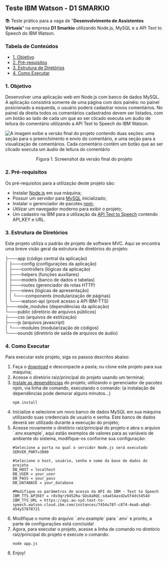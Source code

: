 
## Teste IBM Watson - D1 SMARKIO

:books: Teste prático para a vaga de "**Desenvolvimento de Assistentes Virtuais**" na empresa **D1 Smarkio** utilizando Node.js, MySQL e a API Text to Speech do IBM Watson.

<h3 id="content">Tabela de Conteúdos</h3>
<ul>
	<li><a href="#objetive">1. Objetivo</a></li>
	<li><a href="#requirements">2. Pré-requisitos</a></li>
	<li><a href="#directories">3. Estrutura de Diretórios</a></li>
	<li><a href="#execute">4. Como Executar</a></li>
</ul>

<h3 id="objetive">1. Objetivo</h3>

Desenvolver uma aplicação web em Node.js com banco de dados MySQL. A aplicação consistirá somente de uma página com dois painéis: no painel
posicionado a esquerda, o usuário poderá cadastrar novos comentários. No painel da direita todos os comentários cadastrados devem ser listados, com um botão ao lado de cada um que ao ser clicado executa um áudio de leitura do comentário utilizando a API Text to Speech do IBM Watson.

![A imagem exibe a versão final do projeto contendo duas seções: uma seção para o preenchimento e envio do comentário, e uma seção para a visualização de comentários. Cada comentário contêm um botão que ao ser clicado executa um áudio de leitura do comentário](https://lh3.googleusercontent.com/NxsgNSnu7r8zz5J-_UrcG6Lbetv7qJGSD8nTDfmT7AIJMl4VEx4z_ks4U-ICkkQsB_CK2LX2hx_v0ow5c8rv3j2_HpKNpbTDPH_IRYjtCfTLkXLTH_pOUoE6so64WfpAbmCim52Lnw=w2400)
<p align="center"> Figura 1. Screenshot da versão final do projeto</p>

<h3 id="requirements">2. Pré-requisitos</h3>

Os pré-requisitos para a utilização deste projeto são:

<ul>
	<li>Instalar <a target="_blank" href="https://nodejs.org/en/">Node.js</a> em sua máquina;</li>
	<li>Possuir um servidor para <a target="_blank" href="https://dev.mysql.com/downloads/mysql/">MySQL</a> inicializado;</li>
	<li> Instalar o gerenciador de pacotes <a target="_blank" href="https://www.npmjs.com">npm</a>;
	<li>Utilizar um navegador moderno para exibir o projeto;</li>
	<li>Um cadastro na IBM para a utilização da <a target="_blank" href="https://www.ibm.com/cloud/watson-text-to-speech">API Text to
Speech</a> contendo API_KEY e URL.</li>
</ul>

<h3 id="directories">3. Estrutura de Diretórios</h3>
Este projeto utiliza o padrão de projeto de software MVC. Aqui se encontra uma breve visão geral da estrutura de diretórios do projeto:

├───app (código central da aplicação)<br>
│   ├───config (configurações da aplicação)<br>
│   ├───controllers (lógicas da aplicação)<br>
│   ├───helpers (funções auxiliares)<br>
│   ├───models (banco de dados e tabelas)<br>
│   ├───routes (gerenciador de rotas HTTP)<br>
│   ├───views (lógicas de apresentação)<br>
│   │   └───components (modularização de páginas)<br>
│   └───watson-api (provê acesso a API IBM-TTS)<br>
├───node_modules (dependências da aplicação)<br>
└───public (diretório de arquivos públicos)<br>
	    ├───css (arquivos de estilização)<br>
	    ├───js (arquivos javascript)<br>
	    │   └───modules (modularização de códigos)<br>
	    └───sounds (diretório de saída de arquivos de áudio)<br>
    
<h3 id="execute">4. Como Executar</h3>
Para executar este projeto, siga os passos descritos abaixo:
<ol>
	<li>Faça o <a href="https://github.com/guiIher-me/TextToSpeech-D1-SMARKIO/archive/refs/heads/main.zip">download</a> e desconpacte a pasta; ou clone este projeto para sua máquina;</li>
	<li>Acesse o diretório raiz/principal do projeto usando um terminal;</li>
	<li><a target="_blank" href="https://docs.npmjs.com/cli/v7/commands/npm-install">Instale as dependências</a> do projeto, utilizando o gerenciador de pacotes npm, via linha de comando, executando o comando: (a instalação de dependências pode demorar alguns minutos...)
	
```
npm install
```
<li>Inicialize e selecione um novo banco de dados MySQL em sua máquina utilizando suas credenciais de usuário e senha. Este banco de dados deverá ser utilizado durante a execução do projeto;</li>
<li>Acesse novamente o diretório raiz/principal do projeto e abra o arquivo `.env.example`, aqui estão exemplos de valores para as variáveis de ambiente do sistema, modifique-os conforme sua configuração: </li>

```
#Selecione a porta na qual o servidor Node.js será executado
SERVER_PORT=3000

#Selecione o host, usuário, senha e nome da base de dados do projeto
DB_HOST = localhost
DB_USER = your_user
DB_PASS = your_pass
DB_DATABASE = your_database

#Modifique os parâmetros de acesso da API do IBM - Text to Speech
IBM_TTS_APIKEY = r8s9qrz9452Ra-SDs8aRQC-sda454asd2w5f4ds5454d
IBM_TTS_URL = https://api.au-syd.text-to-speech.watson.cloud.ibm.com/instances/7454u787-c874-4ea8-a8q8-454y57878721
```

<li>Modifique o nome do arquivo `.env.example` para `.env` e pronto, a  parte de configurações está concluída! </li>
<li>Agora, para executar o projeto, acesse a linha de comando no diretório raiz/principal do projeto e execute o comando:</li>

```
node app.js
```

<li>Enjoy!</li>
</ol>
